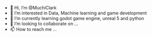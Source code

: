- 👋 Hi, I’m @MuchiClark
- 👀 I’m interested in Data, Machine learning and game development
- 🌱 I’m currently learning godot game engine, unreal 5 and python
- 💞️ I’m looking to collaborate on ...
- 📫 How to reach me ...

<!---
MuchiClark/MuchiClark is a ✨ special ✨ repository because its `README.md` (this file) appears on your GitHub profile.
You can click the Preview link to take a look at your changes.
--->
